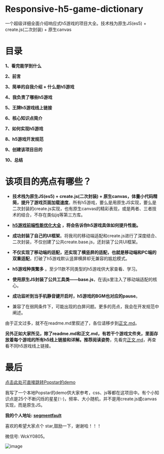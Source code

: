 # Responsive-h5-game-dictionary
一个超级详细全面介绍响应式h5游戏的项目大全。技术栈为原生JS(es5) + create.js(二次封装) + 原生canvas

# 目录

**1、看完能学到什么**

**2、前言**

**3、简单的自我介绍 + 什么是h5游戏**

**4、我负责了哪些h5游戏**

**5、王牌h5游戏线上链接**

**6、核心知识点简介**

**7、如何实现h5游戏**

**8、h5游戏开发规范**

**9、创建该项目目的**

**10、总结**

# 该项目的亮点有哪些？

- **技术栈为原生JS(es5) + create.js(二次封装) + 原生canvas，体量小代码精简，提升了游戏页面加载速度**。所有h5游戏，要么是用原生JS实现，要么是二次封装的create.js实现，也有原生canvas的精彩表现，或是两者、三者技术的结合，不存在类似jq等第三方库。

- **[h5游戏前端性能优化大全](https://github.com/WckY/Responsive-h5-game-dictionary/blob/master/h5%E6%B8%B8%E6%88%8F(%E5%89%8D%E7%AB%AF)%E6%80%A7%E8%83%BD%E4%BC%98%E5%8C%96%E5%A4%A7%E5%85%A8.md) ，将会告诉你h5游戏具体如何提升性能。**

- **成功封装了自己的UI框架**。将我司的移动端适配和create.js进行了深度结合、二次封装，不仅创建了公共create.base.js，还封装了公共UI框架。

- **不仅实现了移动端的适配，还实现了横竖屏的适配，也就是移动端和PC端的双重适配**，打破了h5游戏默认竖屏横屏却无兼容的尴尬模式。

- **h5游戏种类繁多** 。至少11款不同类型的h5游戏供大家查看、学习。

- **使用原生JS封装了公共工具类——base.js**，在该js里注入了移动端适配的核心。

- **成功监听到当手机静音键开启时，h5游戏的BGM也对应的pause**。

- 兼容了在弱网条件下，可能出现的白屏问题。更多的亮点，我会在开发规范中阐述。

由于正文过多，就不在readme.md里叙述了，各位请移步到[正文.md](https://github.com/WckY/Responsive-h5-game-dictionary/blob/master/%E6%AD%A3%E6%96%87.md)。

**另外正如大家所见，除了readme.md和正文.md，有若干个游戏文件夹，里面存放着每个游戏的所有h5线上链接和详解。推荐阅读姿势**，先看完[正文.md](https://github.com/WckY/Responsive-h5-game-dictionary/blob/master/%E6%AD%A3%E6%96%87.md)，再查看不同h5游戏线上链接。

# 最后

[点击此处可直接跳转Popstar的demo](https://github.com/WckY/Responsive-h5-game-dictionary/tree/master/Popstar%E6%B6%88%E7%81%AD%E6%98%9F%E6%98%9F/popstar)

我写了一个本地Popstar的demo供大家参考，css、js等都在这项目中。有个小知识点是25个不断闪烁的星星(✨)，频率、大小随机，并不是用create.js或canvas实现，而是原生JS。

**我的个人地址: [segmentfault](https://segmentfault.com/u/wcky/articles)**

喜欢的希望大家点个 star,鼓励一下，谢谢哈！！！

微信号: WckY0805。

![image](https://github.com/WckY/Responsive-h5-game-dictionary/blob/master/Popstar%E6%B6%88%E7%81%AD%E6%98%9F%E6%98%9F/popstar.png)
